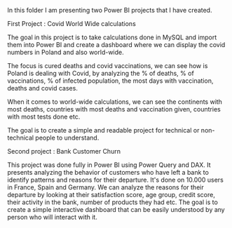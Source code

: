 In this folder I am presenting two Power BI projects that I have created.

First Project : Covid World Wide calculations 

The goal in this project is to take calculations done in MySQL and import them into Power BI and create a dashboard where we can display the covid numbers in Poland and also world-wide.

The focus is cured deaths and covid vaccinations, we can see how is Poland is dealing with Covid, by analyzing the % of deaths, % of vaccinations, % of infected population, the most days with vaccination, deaths and covid cases.

When it comes to world-wide calculations, we can see the continents with most deaths, countries with most deaths and vaccination given, countries with most tests done etc.

The goal is to create a simple and readable project for technical or non-technical people to understand.

Second project : Bank Customer Churn 

This project was done fully in Power BI using Power Query and DAX. It presents analyzing the behavior of customers who have left a bank to identify patterns and reasons for their departure. It's done on 10.000 users in France, Spain and Germany. We can analyze the reasons for their departure by looking at their satisfaction score, age group, credit score, their activity in the bank, number of products they had etc. The goal is to create a simple interactive dashboard that can be easily understood by any person who will interact with it.

